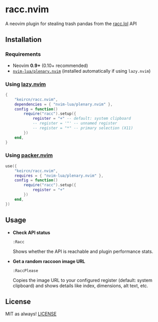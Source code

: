 # racc.nvim

A neovim plugin for stealing trash pandas from the [racc.lol](https://racc.lol) API

## Installation

### **Requirements**
- Neovim **0.9+** (0.10+ recommended)
- [`nvim-lua/plenary.nvim`](https://github.com/nvim-lua/plenary.nvim) (installed automatically if using `lazy.nvim`)

### **Using [lazy.nvim](https://github.com/folke/lazy.nvim)**

```lua
{
    "keircn/racc.nvim",
    dependencies = { "nvim-lua/plenary.nvim" },
    config = function()
        require("racc").setup({
            register = "+" -- default: system clipboard
            -- register = '"' -- unnamed register
            -- register = "*" -- primary selection (X11)
        })
    end,
}
```

### **Using [packer.nvim](https://github.com/wbthomason/packer.nvim)**

```lua
use({
    "keircn/racc.nvim",
    requires = { "nvim-lua/plenary.nvim" },
    config = function()
        require("racc").setup({
            register = "+"
        })
    end,
})
```

## Usage

- **Check API status**
  ```
  :Racc
  ```
  Shows whether the API is reachable and plugin performance stats.

- **Get a random raccoon image URL**
  ```
  :RaccPlease
  ```
  Copies the image URL to your configured register (default: system clipboard) and shows details like index, dimensions, alt text, etc.

## License

MIT as always! [LICENSE](./LICENSE)

